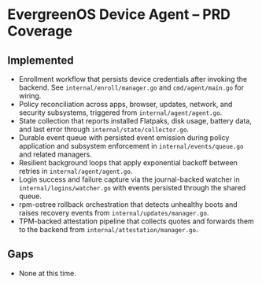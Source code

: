 # EvergreenOS Device Agent – PRD Coverage

## Implemented
- Enrollment workflow that persists device credentials after invoking the backend. See `internal/enroll/manager.go` and `cmd/agent/main.go` for wiring.
- Policy reconciliation across apps, browser, updates, network, and security subsystems, triggered from `internal/agent/agent.go`.
- State collection that reports installed Flatpaks, disk usage, battery data, and last error through `internal/state/collector.go`.
- Durable event queue with persisted event emission during policy application and subsystem enforcement in `internal/events/queue.go` and related managers.
- Resilient background loops that apply exponential backoff between retries in `internal/agent/agent.go`.
- Login success and failure capture via the journal-backed watcher in `internal/logins/watcher.go` with events persisted through the shared queue.
- rpm-ostree rollback orchestration that detects unhealthy boots and raises recovery events from `internal/updates/manager.go`.
- TPM-backed attestation pipeline that collects quotes and forwards them to the backend from `internal/attestation/manager.go`.

## Gaps
- None at this time.
